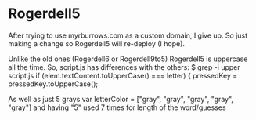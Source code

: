 # Rogerdell5
After trying to use myrburrows.com as a custom
domain, I give up.  So just making a change so
Rogerdell5 will re-deploy (I hope).

Unlike the old ones (Rogerdell6 or Rogerdell9to5)
Rogerdell5 is uppercase all the time.
So, script.js has differences with the others:
$ grep -i upper script.js
      if (elem.textContent.toUpperCase() === letter) {
    pressedKey = pressedKey.toUpperCase();

As well as just 5 grays
  var letterColor = ["gray", "gray", "gray", "gray", "gray"]
  and having "5" used 7 times for length of the word/guesses
  
